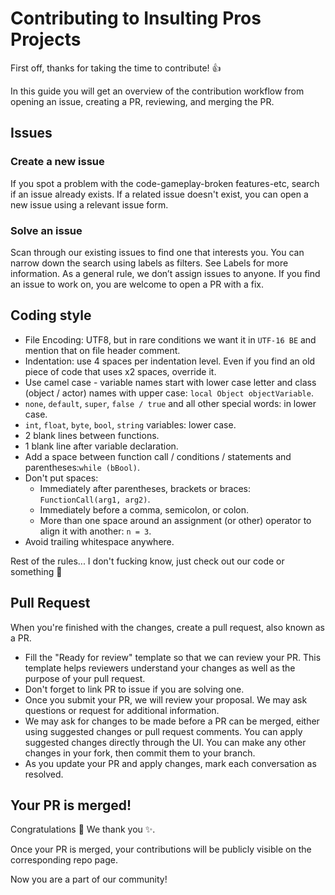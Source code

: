 <!-- Thanks Github for a nice template: <https://github.com/github/docs/blob/main/CONTRIBUTING.md> -->
# Contributing to Insulting Pros Projects

First off, thanks for taking the time to contribute! 👍

In this guide you will get an overview of the contribution workflow from opening an issue, creating a PR, reviewing, and merging the PR.

## Issues

### Create a new issue

If you spot a problem with the code-gameplay-broken features-etc, search if an issue already exists. If a related issue doesn't exist, you can open a new issue using a relevant issue form.

### Solve an issue

Scan through our existing issues to find one that interests you. You can narrow down the search using labels as filters. See Labels for more information. As a general rule, we don’t assign issues to anyone. If you find an issue to work on, you are welcome to open a PR with a fix.

<!-- Some Python sauce applied: <https://peps.python.org/pep-0008/> -->
## Coding style

- File Encoding: UTF8, but in rare conditions we want it in `UTF-16 BE` and mention that on file header comment.
- Indentation: use 4 spaces per indentation level. Even if you find an old piece of code that uses x2 spaces, override it.
- Use camel case - variable names start with lower case letter and class (object / actor) names with upper case: `local Object objectVariable`.
- `none`, `default`, `super`, `false / true` and all other special words: in lower case.
- `int`, `float`, `byte`, `bool`, `string` variables: lower case.
- 2 blank lines between functions.
- 1 blank line after variable declaration.
- Add a space between function call / conditions / statements and parentheses:`while (bBool)`.
- Don't put spaces:
  - Immediately after parentheses, brackets or braces: `FunctionCall(arg1, arg2)`.
  - Immediately before a comma, semicolon, or colon.
  - More than one space around an assignment (or other) operator to align it with another: `n = 3`.
- Avoid trailing whitespace anywhere.

Rest of the rules... I don't fucking know, just check out our code or something 🤣

## Pull Request

When you're finished with the changes, create a pull request, also known as a PR.

- Fill the "Ready for review" template so that we can review your PR. This template helps reviewers understand your changes as well as the purpose of your pull request.
- Don't forget to link PR to issue if you are solving one.
- Once you submit your PR, we will review your proposal. We may ask questions or request for additional information.
- We may ask for changes to be made before a PR can be merged, either using suggested changes or pull request comments. You can apply suggested changes directly through the UI. You can make any other changes in your fork, then commit them to your branch.
- As you update your PR and apply changes, mark each conversation as resolved.

## Your PR is merged!

Congratulations 🎉 We thank you ✨.

Once your PR is merged, your contributions will be publicly visible on the corresponding repo page.

Now you are a part of our community!
